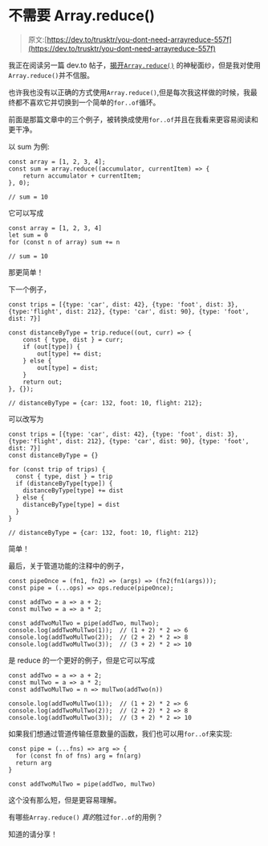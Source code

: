 # 不需要 Array.reduce()

> 原文:[https://dev.to/trusktr/you-dont-need-arrayreduce-557f](https://dev.to/trusktr/you-dont-need-arrayreduce-557f)

我正在阅读另一篇 dev.to 帖子，[揭开`Array.reduce()`](https://dev.to/nickyhajal/demystifying-arrayreduce-how-to-understand-it-and-when-to-use-it-in-your-code-5b96) 的神秘面纱，但是我对使用`Array.reduce()`并不信服。

也许我也没有以正确的方式使用`Array.reduce()`,但是每次我这样做的时候，我最终都不喜欢它并切换到一个简单的`for..of`循环。

前面是那篇文章中的三个例子，被转换成使用`for..of`并且在我看来更容易阅读和更干净。

以 sum 为例:

```
const array = [1, 2, 3, 4];
const sum = array.reduce((accumulator, currentItem) => {
    return accumulator + currentItem;
}, 0);

// sum = 10 
```

它可以写成

```
const array = [1, 2, 3, 4]
let sum = 0
for (const n of array) sum += n

// sum = 10 
```

那更简单！

下一个例子，

```
const trips = [{type: 'car', dist: 42}, {type: 'foot', dist: 3}, {type:'flight', dist: 212}, {type: 'car', dist: 90}, {type: 'foot', dist: 7}] 

const distanceByType = trip.reduce((out, curr) => {
    const { type, dist } = curr;
    if (out[type]) {
        out[type] += dist;
    } else {
        out[type] = dist;
    }
    return out;
}, {});

// distanceByType = {car: 132, foot: 10, flight: 212}; 
```

可以改写为

```
const trips = [{type: 'car', dist: 42}, {type: 'foot', dist: 3}, {type:'flight', dist: 212}, {type: 'car', dist: 90}, {type: 'foot', dist: 7}] 
const distanceByType = {}

for (const trip of trips) {
  const { type, dist } = trip
  if (distanceByType[type]) {
    distanceByType[type] += dist
  } else {
    distanceByType[type] = dist
  }
}

// distanceByType = {car: 132, foot: 10, flight: 212} 
```

简单！

最后，关于管道功能的注释中的例子，

```
const pipeOnce = (fn1, fn2) => (args) => (fn2(fn1(args)));
const pipe = (...ops) => ops.reduce(pipeOnce);

const addTwo = a => a + 2;
const mulTwo = a => a * 2;

const addTwoMulTwo = pipe(addTwo, mulTwo);
console.log(addTwoMulTwo(1));  // (1 + 2) * 2 => 6
console.log(addTwoMulTwo(2));  // (2 + 2) * 2 => 8
console.log(addTwoMulTwo(3));  // (3 + 2) * 2 => 10 
```

是 reduce 的一个更好的例子，但是它可以写成

```
const addTwo = a => a + 2;
const mulTwo = a => a * 2;
const addTwoMulTwo = n => mulTwo(addTwo(n))

console.log(addTwoMulTwo(1));  // (1 + 2) * 2 => 6
console.log(addTwoMulTwo(2));  // (2 + 2) * 2 => 8
console.log(addTwoMulTwo(3));  // (3 + 2) * 2 => 10 
```

如果我们想通过管道传输任意数量的函数，我们也可以用`for..of`来实现:

```
const pipe = (...fns) => arg => {
  for (const fn of fns) arg = fn(arg)
  return arg
}

const addTwoMulTwo = pipe(addTwo, mulTwo) 
```

这个没有那么短，但是更容易理解。

有哪些`Array.reduce()` *真的*胜过`for..of`的用例？

知道的请分享！